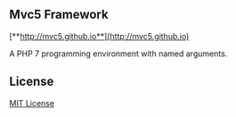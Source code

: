 ## Mvc5 Framework
[**http://mvc5.github.io**](http://mvc5.github.io)

A PHP 7 programming environment with named arguments.  

## License

[MIT License](http://opensource.org/licenses/MIT)
